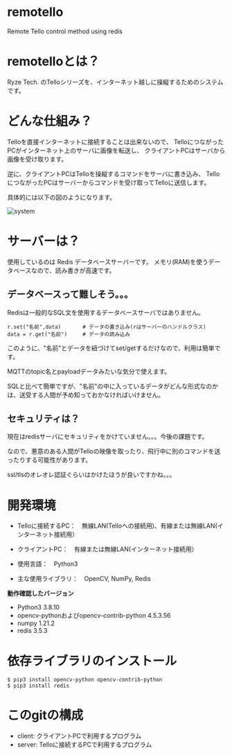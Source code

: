 # remotello
Remote Tello control method using redis

# remotelloとは？

Ryze Tech. のTelloシリーズを、インターネット越しに操縦するためのシステムです。

# どんな仕組み？

Telloを直接インターネットに接続することは出来ないので、
TelloにつながったPCがインターネット上のサーバに画像を転送し、
クライアントPCはサーバから画像を受け取ります。

逆に、クライアントPCはTelloを操縦するコマンドをサーバに書き込み、
TelloにつながったPCはサーバーからコマンドを受け取ってTelloに送信します。

具体的には以下の図のようになります。

![system](https://user-images.githubusercontent.com/55542434/135413352-afe179c3-6a30-4903-83c9-c98ea3e047ab.png)

# サーバーは？

使用しているのは Redis データベースサーバーです。
メモリ(RAM)を使うデータベースなので、読み書きが高速です。

## データベースって難しそう。。。

Redisは一般的なSQL文を使用するデータベースサーバではありません。

```
r.set("名前",data)       # データの書き込み(rはサーバーのハンドルクラス)
data = r.get("名前")     # データの読み込み
```
このように、"名前"とデータを紐づけてset/getするだけなので、利用は簡単です。

MQTTのtopic名とpayloadデータみたいな気分で使えます。

SQLと比べて簡単ですが、"名前"の中に入っているデータがどんな形式なのかは、送受する人間が予め知っておかなければいけません。

## セキュリティは？

現在はredisサーバにセキュリティをかけていません。。。今後の課題です。

なので、悪意のある人間がTelloの映像を取ったり、飛行中に別のコマンドを送ったりする可能性があります。

ssl/tlsのオレオレ認証ぐらいはかけたほうが良いですかね。。。


# 開発環境

- Telloに接続するPC：　無線LAN(Telloへの接続用)、有線または無線LAN(インターネット接続用）
- クライアントPC：　有線または無線LAN(インターネット接続用）

- 使用言語：　Python3
- 主な使用ライブラリ：　OpenCV, NumPy, Redis

**動作確認したバージョン**

- Python3 3.8.10
- opencv-pythonおよびopencv-contrib-python 4.5.3.56
- numpy 1.21.2
- redis 3.5.3

# 依存ライブラリのインストール

```
$ pip3 install opencv-python opencv-contrib-python
$ pip3 install redis
```

# このgitの構成

- client: クライアントPCで利用するプログラム
- server: Telloに接続するPCで利用するプログラム

